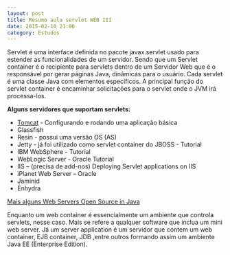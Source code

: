 ```yaml
---
layout: post
title: Resumo aula servlet WEB III
date: 2015-02-10 21:00
category: Estudos
---
```

<p class="txt-post">
Servlet é uma interface definida no pacote javax.servlet usado para estender as funcionalidades de um servidor. Sendo que um Servlet container é o recipiente para servlets dentro de um Servidor Web que é o responsável por gerar páginas Java, dinâmicas para o usuário.
Cada servlet é uma classe Java com elementos específicos. A principal função do servlet container é encaminhar solicitações para o servlet  onde o JVM irá processa-los. 
</p>

<strong>
Alguns servidores que suportam servlets:
</strong>

* [Tomcat](http://tomcat.apache.org/) - Configurando e rodando uma aplicação básica
* Glassfish
* Resin - possui uma versão OS (AS)
* Jetty - já foi utilizado como servlet container do JBOSS - Tutorial
* IBM WebSphere - Tutorial
* WebLogic Server - Oracle Tutorial
* IIS – (precisa de add-nos) Deploying Servlet applications on IIS
* iPlanet Web Server – Oracle
* Jaminid
* Enhydra


[Mais alguns Web Servers Open Source in Java](http://java-source.net/open-source/web-servers)
<p class="txt-post">
Enquanto um web container é essencialmente um ambiente que controla servlets, nesse caso. Mais se refere a qualquer software que inclua um mini web server. Já um server application é um servidor que contem um web container, EJB container,  JDB ,entre outros formando assim um ambiente Java EE (Enterprise Edition).
</p>
